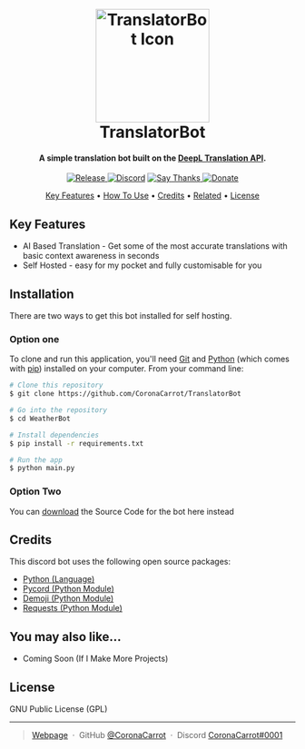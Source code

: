 <h1 align="center">
  <br>
  <img src="https://openweathermap.org/img/wn/10d@4x.png" alt="TranslatorBot Icon" width="200">
  <br>
  TranslatorBot
  <br>
</h1>

<h4 align="center">A simple translation bot built on the <a href="https://www.deepl.com/" target="_blank">DeepL Translation API</a>.</h4>

<p align="center">
  <a href="https://discord.gg/WvShyptJTX">
    <img src="https://img.shields.io/github/v/release/CoronaCarrot/TranslatorBot?display_name=tag"
         alt="Release">
  </a>
  <a href="https://gitter.im/amitmerchant1990/electron-markdownify"><img src="https://img.shields.io/discord/894518393598799932" alt="Discord"></a>
  <a href="https://saythanks.io/to/CoronaCarrot">
      <img src="https://img.shields.io/badge/Say%20Thanks-!-1EAEDB.svg" alt="Say Thanks">
  </a>
  <a href="https://www.paypal.com/donate?hosted_button_id=BPNVVEXNAUAZQ">
    <img src="https://img.shields.io/badge/%24-donate-ff69b4" alt="Donate">
  </a>
</p>

<p align="center">
  <a href="#key-features">Key Features</a> •
  <a href="#Installation">How To Use</a> •
  <a href="#credits">Credits</a> •
  <a href="#related">Related</a> •
  <a href="#license">License</a>
</p>


## Key Features

* AI Based Translation - Get some of the most accurate translations with basic context awareness in seconds
* Self Hosted  - easy for my pocket and fully customisable for you

## Installation

There are two ways to get this bot installed for self hosting.

### Option one

To clone and run this application, you'll need [Git](https://git-scm.com) and [Python](https://www.python.org/downloads/) (which comes with [pip](https://pip.pypa.io/en/stable/)) installed on your computer. From your command line:

```bash
# Clone this repository
$ git clone https://github.com/CoronaCarrot/TranslatorBot

# Go into the repository
$ cd WeatherBot

# Install dependencies
$ pip install -r requirements.txt

# Run the app
$ python main.py
```

### Option Two

You can [download](https://github.com/CoronaCarrot/TranslatorBot/releases) the Source Code for the bot here instead

## Credits

This discord bot uses the following open source packages:

- [Python (Language)](https://www.python.org/)
- [Pycord (Python Module)](https://github.com/Pycord-Development/pycord)
- [Demoji (Python Module)](https://github.com/bsolomon1124/demoji)
- [Requests (Python Module)](https://github.com/psf/requests)



## You may also like...

- Coming Soon (If I Make More Projects)

## License

GNU Public License (GPL)

---

> [Webpage](https://coronacarrot.github.io/WeatherBot/) &nbsp;&middot;&nbsp;
> GitHub [@CoronaCarrot](https://github.com/CoronaCarrot) &nbsp;&middot;&nbsp;
> Discord [CoronaCarrot#0001](https://discord.com)
